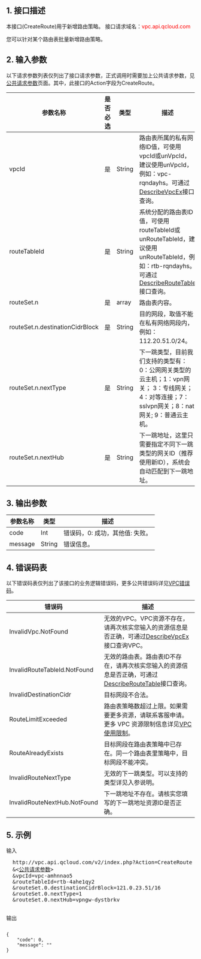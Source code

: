 ## 1. 接口描述

本接口(CreateRoute)用于新增路由策略。
接口请求域名：<font style="color:red">vpc.api.qcloud.com</font> 

您可以针对某个路由表批量新增路由策略。

## 2. 输入参数
以下请求参数列表仅列出了接口请求参数，正式调用时需要加上公共请求参数，见<a href="/doc/api/372/4153" title="公共请求参数">公共请求参数</a>页面。其中，此接口的Action字段为CreateRoute。


| 参数名称 | 是否必选  | 类型 | 描述 |
|---------|---------|---------|---------|
| vpcId | 是 | String | 路由表所属的私有网络ID值，可使用vpcId或unVpcId，建议使用unVpcId，例如：vpc-rqndayhs。可通过<a href="/document/api/215/1372" title="DescribeVpcEx">DescribeVpcEx</a>接口查询。 |
| routeTableId | 是 | String | 系统分配的路由表ID值，可使用routeTableId或unRouteTableId，建议使用unRouteTableId，例如：rtb-rqndayhs。可通过<a href="/document/api/215/1420" title="DescribeRouteTable">DescribeRouteTable</a>接口查询。 |
| routeSet.n | 是 | array | 路由表内容。|
| routeSet.n.destinationCidrBlock | 是 | String | 目的网段，取值不能在私有网络网段内，例如：112.20.51.0/24。|
| routeSet.n.nextType | 是 | String | 下一跳类型，目前我们支持的类型有：0：公网网关类型的云主机；1：vpn网关； 3：专线网关；4：对等连接；7：sslvpn网关；8：nat网关; 9：普通云主机。|
| routeSet.n.nextHub | 是 | String | 下一跳地址，这里只需要指定不同下一跳类型的网关ID（推荐使用新ID），系统会自动匹配到下一跳地址。 |

 

## 3. 输出参数
 
| 参数名称 | 类型 | 描述|
|---------|---------|---------|
| code| Int | 错误码，0: 成功，其他值: 失败。 |
| message | String | 错误信息。 |

## 4. 错误码表
 以下错误码表仅列出了该接口的业务逻辑错误码，更多公共错误码详见<a href="/doc/api/245/4924" title="VPC错误码">VPC错误码</a>。

| 错误码 | 描述 |
|---------|---------|
| InvalidVpc.NotFound | 无效的VPC。VPC资源不存在，请再次核实您输入的资源信息是否正确，可通过<a href="/document/api/215/1372" title="DescribeVpcEx">DescribeVpcEx</a>接口查询VPC。 |
| InvalidRouteTableId.NotFound | 无效的路由表。路由表ID不存在，请再次核实您输入的资源信息是否正确，可通过<a href="/document/api/215/1420" title="DescribeRouteTable">DescribeRouteTable</a>接口查询。 | 
| InvalidDestinationCidr | 目标网段不合法。 |
| RouteLimitExceeded | 路由表策略数超过上限。如果需要更多资源，请联系客服申请。更多 VPC 资源限制信息详见<a href="/doc/product/215/537" title="VPC使用限制">VPC使用限制</a>。 |
| RouteAlreadyExists | 目标网段在路由表策略中已存在。同一个路由表里策略中，目标网段不能冲突。 |
| InvalidRouteNextType | 无效的下一跳类型。可以支持的类型详见入参说明。 |
| InvalidRouteNextHub.NotFound | 下一跳地址不存在。请核实您填写的下一跳地址资源ID是否正确。 |
 

## 5. 示例
 
输入
<pre>
  http://vpc.api.qcloud.com/v2/index.php?Action=CreateRoute
  &<<a href="/doc/api/229/6976">公共请求参数</a>>
  &vpcId=vpc-amhnnao5
  &routeTableId=rtb-4ahe1qy2
  &routeSet.0.destinationCidrBlock=121.0.23.51/16
  &routeSet.0.nextType=1
  &routeSet.0.nextHub=vpngw-dystbrkv

</pre>

输出
```

{
    "code": 0,
    "message": ""
}

```

